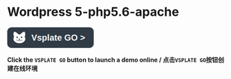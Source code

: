 # Wordpress 5-php5.6-apache

<a href="https://www.vsplate.com/?docker-compose=https://github.com/vsplate/dcenvs/wordpress/5-php5.6-apache"><img alt="VSPLATE GO" src="https://raw.githubusercontent.com/vsplate/images/master/vsgo_btn.png" width="200px"></a>

**Click the `VSPLATE GO` button to launch a demo online / 点击`VSPLATE GO`按钮创建在线环境**